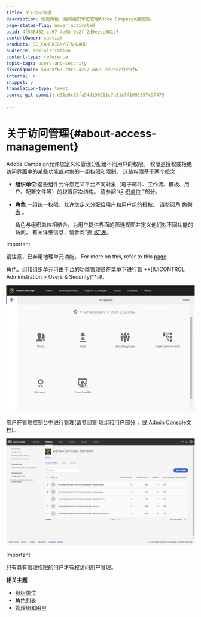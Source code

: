 ```yaml
---
title: 关于访问管理
description: 使用角色、组和组织单位管理Adobe Campaign运营商。
page-status-flag: never-activated
uuid: 4f538452-cc67-4e03-9e2f-2d9eecc081c7
contentOwner: sauviat
products: SG_CAMPAIGN/STANDARD
audience: administration
content-type: reference
topic-tags: users-and-security
discoiquuid: 54028f63-c9ca-4397-a079-e27e0cfdebf6
internal: n
snippet: y
translation-type: tm+mt
source-git-commit: e31e8c63fa94d190211c7a51e7f1091657c9f479

---
```



# 关于访问管理{#about-access-management}

Adobe Campaign允许您定义和管理分配给不同用户的权限。 权限是授权或拒绝访问界面中的某些功能或对象的一组权限和限制。 这些权限基于两个概念：

* **组织单位**:这些组件允许您定义平台不同对象（电子邮件、工作流、模板、用户、配置文件等）的权限层次结构。 请参阅“组 [织单位](../../administration/using/organizational-units.md) ”部分。
* **角色**:一组统一权限，允许您定义分配给用户和用户组的授权。 请参阅角 [色列表](../../administration/using/list-of-roles.md) 。

   角色与组织单位相结合，为用户提供界面的筛选视图并定义他们对不同功能的访问。 有关详细信息，请参阅“授 [权”表](https://docs.campaign.adobe.com/doc/standard/en/Technotes/AdobeCampaign-ACSRights.pdf)。

>[!IMPORTANT]
>
>请注意，已弃用地理单元功能。 For more on this, refer to this [page](https://helpx.adobe.com/campaign/kb/acs-deprecated-and-removed-features.html).

角色、组和组织单元可由平台的功能管理员在菜单下进行管 **[!UICONTROL Administration > Users & Security]**理。

![](assets/user_management_1.png)

用户在管理控制台中进行管理(请参阅管 [理组和用户部分](../../administration/using/managing-groups-and-users.md) ，或 [Admin Console文档](https://helpx.adobe.com/enterprise/managing/user-guide.html))。

![](assets/user_management_6.png)

>[!IMPORTANT]
>
>只有具有管理权限的用户才有权访问用户管理。

**相关主题**

* [组织单位](../../administration/using/organizational-units.md)
* [角色列表](../../administration/using/list-of-roles.md)
* [管理组和用户](../../administration/using/managing-groups-and-users.md)

